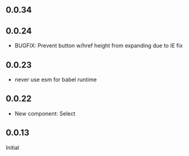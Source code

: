 ## 0.0.34
## 0.0.24
- BUGFIX: Prevent button w/href height from expanding due to IE fix
## 0.0.23
- never use esm for babel runtime
## 0.0.22
- New component: Select

## 0.0.13
  Initial
